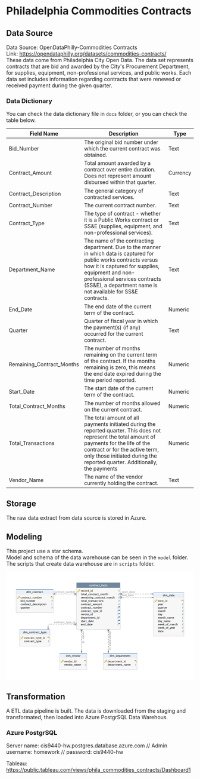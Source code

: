 # Philadelphia Commodities Contracts

## Data Source

Data Source: OpenDataPhilly-Commodities Contracts <br/>
Link: https://opendataphilly.org/datasets/commodities-contracts/ </br>
These data come from Philadelphia City Open Data. The data set represents contracts that are bid and awarded by the City's Procurement Department, for supplies, equipment, non-professional services, and public works. Each data set includes information regarding contracts that were renewed or received payment during the given quarter.

### Data Dictionary

You can check the data dictionary file in `docs` folder, or you can check the table below. <br/>

| Field Name | Description | Type |
|------|------|------|
| Bid_Number|The original bid number under which the current contract was obtained.|Text|
|Contract_Amount|Total amount awarded by a contract over entire duration. Does not represent amount disbursed within that quarter.|Currency|
|Contract_Description|The general category of contracted services.|Text|
|Contract_Number|The current contract number.|Text|
|Contract_Type|The type of contract - whether it is a Public Works contract or SS&E (supplies, equipment, and non-professional services).|Text|
|Department_Name|The name of the contracting department. Due to the manner in which data is captured for public works contracts versus how it is captured for supplies, equipment and non-professional services contracts (SS&E), a department name is not available for SS&E contracts.|Text|
|End_Date|The end date of the current term of the contract.|Numeric|
|Quarter|Quarter of fiscal year in which the payment(s) (if any) occurred for the current contract.|Text|
|Remaining_Contract_Months|The number of months remaining on the current term of the contract. If the months remaining is zero, this means the end date expired during the time period reported.|Numeric|
|Start_Date|The start date of the current term of the contract.|Numeric|
|Total_Contract_Months|The number of months allowed on the current contract.|Numeric|
|Total_Transactions|The total amount of all payments initiated during the reported quarter. This does not represent the total amount of payments for the life of the contract or for the active term, only those initiated during the reported quarter. Additionally, the payments|Numeric|
|Vendor_Name|The name of the vendor currently holding the contract.|Text|

## Storage

The raw data extract from data source is stored in Azure.

## Modeling

This project use a star schema. </br>
Model and schema of the data warehouse can be seen in the `model` folder. The scripts that create data warehouse are in `scripts` folder. </br>

![star shema of this project](/model/star_schema.png)

## Transformation

A ETL data pipeline is built. The data is downloaded from the staging and transformated, then loaded into Azure PostgrSQL Data Warehous.

### Azure PostgrSQL

Server name: cis9440-hw.postgres.database.azure.com
// Admin username: homework
// password: cis9440-hw

Tableau: https://public.tableau.com/views/phila_commodities_contracts/Dashboard1
